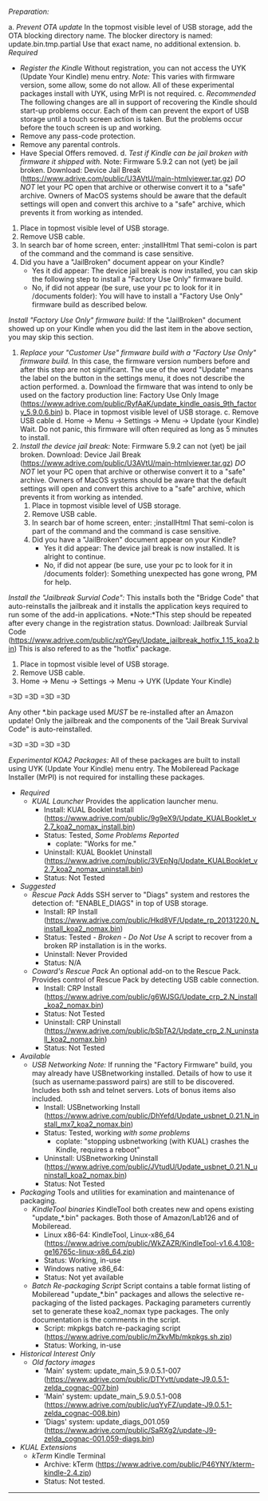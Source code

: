 *Preparation:*

a. *Prevent OTA update*
In the topmost visible level of USB storage, add the OTA blocking directory name.
The blocker directory is named:
update.bin.tmp.partial
Use that exact name, no additional extension.
b. *Required*
   * *Register the Kindle*
Without registration, you can not access the UYK (Update Your Kindle) menu entry.
*Note:* This varies with firmware version, some allow, some do not allow.
All of these experimental packages install with UYK, using MrPI is not required.
c. *Recommended*
The following changes are all in support of recovering the Kindle should start-up problems occur.
Each of them can prevent the export of USB storage until a touch screen action is taken.
But the problems occur before the touch screen is up and working.
   * Remove any pass-code protection.
   * Remove any parental controls.
   * Have Special Offers removed.
d. *Test if Kindle can be jail broken with firmware it shipped with.*
Note: Firmware 5.9.2 can not (yet) be jail broken.
Download:
Device Jail Break (https://www.adrive.com/public/U3AVtU/main-htmlviewer.tar.gz)
*DO NOT* let your PC open that archive or otherwise convert it to a "safe" archive.
Owners of MacOS systems should be aware that the default settings will open and convert this archive to a "safe" archive, which prevents it from working as intended.
   1. Place in topmost visible level of USB storage.
   2. Remove USB cable.
   3. In search bar of home screen, enter:
;installHtml
That semi-colon is part of the command and the command is case sensitive.
   4. Did you have a "JailBroken" document appear on your Kindle?
      * Yes it did appear:
The device jail break is now installed, you can skip the following step to install a "Factory Use Only" firmware build.
      * No, if did not appear (be sure, use your pc to look for it in /documents folder):
You will have to install a "Factory Use Only" firmware build as described below.


*Install "Factory Use Only" firmware build:*
If the "JailBroken" document showed up on your Kindle when you did the last item in the above section, you may skip this section.

1. *Replace your "Customer Use" firmware build with a "Factory Use Only" firmware build.*
In this case, the firmware version numbers before and after this step are not significant.
The use of the word "Update" means the label on the button in the settings menu, it does not describe the action performed.
   a. Download the firmware that was intend to only be used on the factory production line:
Factory Use Only Image (https://www.adrive.com/public/RyfAaK/update_kindle_oasis_9th_factory_5.9.0.6.bin)
   b. Place in topmost visible level of USB storage.
   c. Remove USB cable
   d. Home -> Menu -> Settings -> Menu -> Update (your Kindle)
Wait.
Do not panic, this firmware will often required as long as 5 minutes to install.
2. *Install the device jail break:*
Note: Firmware 5.9.2 can not (yet) be jail broken.
Download:
Device Jail Break (https://www.adrive.com/public/U3AVtU/main-htmlviewer.tar.gz)
*DO NOT* let your PC open that archive or otherwise convert it to a "safe" archive.
Owners of MacOS systems should be aware that the default settings will open and convert this archive to a "safe" archive, which prevents it from working as intended.
   1. Place in topmost visible level of USB storage.
   2. Remove USB cable.
   3. In search bar of home screen, enter:
;installHtml
That semi-colon is part of the command and the command is case sensitive.
   4. Did you have a "JailBroken" document appear on your Kindle?
      * Yes it did appear:
The device jail break is now installed. It is alright to continue.
      * No, if did not appear (be sure, use your pc to look for it in /documents folder):
Something unexpected has gone wrong, PM for help.


*Install the "Jailbreak Survial Code":*
This installs both the "Bridge Code" that auto-reinstalls the jailbreak and it installs the application keys required to run some of the add-in applications.
*Note:*This step should be repeated after every change in the registration status.
Download:
Jailbreak Survial Code (https://www.adrive.com/public/xpYGey/Update_jailbreak_hotfix_1.15_koa2.bin)
This is also refered to as the "hotfix" package.

1. Place in topmost visible level of USB storage.
2. Remove USB cable.
3. Home -> Menu -> Settings -> Menu -> UYK (Update Your Kindle)



=3D =3D =3D =3D

Any other *.bin package used *MUST* be re-installed after an Amazon update!
Only the jailbreak and the components of the "Jail Break Survival Code" is auto-reinstalled.

=3D =3D =3D =3D

*Experimental KOA2 Packages:*
All of these packages are built to install using UYK (Update Your Kindle) menu entry.
The Mobileread Package Installer (MrPI) is not required for installing these packages.

* *Required*
  * *KUAL Launcher*
Provides the application launcher menu.
    * Install:
KUAL Booklet Install (https://www.adrive.com/public/9g9eX9/Update_KUALBooklet_v2.7_koa2_nomax_install.bin)
    * Status: Tested, *Some Problems Reported*
      * coplate: "Works for me."
    * Uninstall:
KUAL Booklet Uninstall (https://www.adrive.com/public/3VEpNg/Update_KUALBooklet_v2.7_koa2_nomax_uninstall.bin)
    * Status: Not Tested
* *Suggested*
  * *Rescue Pack*
Adds SSH server to "Diags" system and restores the detection of: "ENABLE_DIAGS" in top of USB storage.
    * Install:
RP Install (https://www.adrive.com/public/Hkd8VF/Update_rp_20131220.N_install_koa2_nomax.bin)
    * Status: Tested - *Broken - Do Not Use*
A script to recover from a broken RP installation is in the works.
    * Uninstall: Never Provided
    * Status: N/A
  * *Coward's Rescue Pack*
An optional add-on to the Rescue Pack.
Provides control of Rescue Pack by detecting USB cable connection.
    * Install:
CRP Install (https://www.adrive.com/public/g6WJSG/Update_crp_2.N_install_koa2_nomax.bin)
    * Status: Not Tested
    * Uninstall:
CRP Uninstall (https://www.adrive.com/public/bSbTA2/Update_crp_2.N_uninstall_koa2_nomax.bin)
    * Status: Not Tested
* *Available*
  * *USB Networking*
*Note:* If running the "Factory Firmware" build, you may already have USBnetworking installed.
Details of how to use it (such as username:password pairs) are still to be discovered.
Includes both ssh and telnet servers.
Lots of bonus items also included.
    * Install:
USBnetworking Install (https://www.adrive.com/public/DhYefd/Update_usbnet_0.21.N_install_mx7_koa2_nomax.bin)
    * Status: Tested, working *with some problems*
      * coplate: "stopping usbnetworking (with KUAL) crashes the Kindle, requires a reboot"
    * Uninstall:
USBnetworking Uninstall (https://www.adrive.com/public/JVtudU/Update_usbnet_0.21.N_uninstall_koa2_nomax.bin)
    * Status: Not Tested
* *Packaging*
Tools and utilities for examination and maintenance of packaging.
  * *KindleTool binaries*
KindleTool both creates new and opens existing "update_*.bin" packages.
Both those of Amazon/Lab126 and of Mobileread.
    * Linux x86-64:
KindleTool, Linux-x86_64 (https://www.adrive.com/public/WkZAZR/KindleTool-v1.6.4.108-ge16765c-linux-x86_64.zip)
    * Status: Working, in-use
    * Windows native x86_64:
    * Status: Not yet available
  * *Batch Re-packaging Script*
Script contains a table format listing of Mobileread "update_*.bin" packages and allows the selective re-packaging of the listed packages.
Packaging parameters currently set to generate these koa2_nomax type packages.
The only documentation is the comments in the script.
    * Script:
mkpkgs batch re-packaging script (https://www.adrive.com/public/mZkvMb/mkpkgs.sh.zip)
    * Status: Working, in-use
* *Historical Interest Only*
  * *Old factory images*
    * 'Main' system:
update_main_5.9.0.5.1-007 (https://www.adrive.com/public/DTYvtt/update-J9.0.5.1-zelda_cognac-007.bin)
    * 'Main' system:
update_main_5.9.0.5.1-008 (https://www.adrive.com/public/uqYyFZ/update-J9.0.5.1-zelda_cognac-008.bin)
    * 'Diags' system:
update_diags_001.059 (https://www.adrive.com/public/SaRXg2/update-J9-zelda_cognac-001.059-diags.bin)
* *KUAL Extensions*
  * *kTerm*
Kindle Terminal
    * Archive:
kTerm (https://www.adrive.com/public/P46YNY/kterm-kindle-2.4.zip)
    * Status: Not tested.


***************

